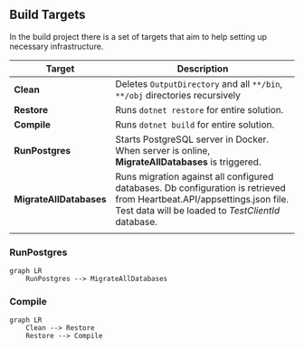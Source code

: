 ## Build Targets

In the build project there is a set of targets that aim to help setting up necessary infrastructure.

| Target                  | Description                                                                                                                                                                   |
| ----------------------- | ----------------------------------------------------------------------------------------------------------------------------------------------------------------------------- |
| **Clean**               | Deletes `OutputDirectory` and all `**/bin`, `**/obj` directories recursively                                                                                                  |
| **Restore**             | Runs `dotnet restore` for entire solution.                                                                                                                                    |
| **Compile**             | Runs `dotnet build` for entire solution.                                                                                                                                      |
| **RunPostgres**         | Starts PostgreSQL server in Docker. When server is online, **MigrateAllDatabases** is triggered.                                                                              |
| **MigrateAllDatabases** | Runs migration against all configured databases. Db configuration is retrieved from Heartbeat.API/appsettings.json file. Test data will be loaded to _TestClientId_ database. |
|                         |                                                                                                                                                                               |
### RunPostgres
```mermaid
graph LR
	RunPostgres --> MigrateAllDatabases
```

### Compile
```mermaid
graph LR
	Clean --> Restore
	Restore --> Compile
```